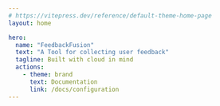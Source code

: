 ```yaml
---
# https://vitepress.dev/reference/default-theme-home-page
layout: home

hero:
  name: "FeedbackFusion"
  text: "A Tool for collecting user feedback"
  tagline: Built with cloud in mind
  actions:
    - theme: brand
      text: Documentation 
      link: /docs/configuration
---
```


